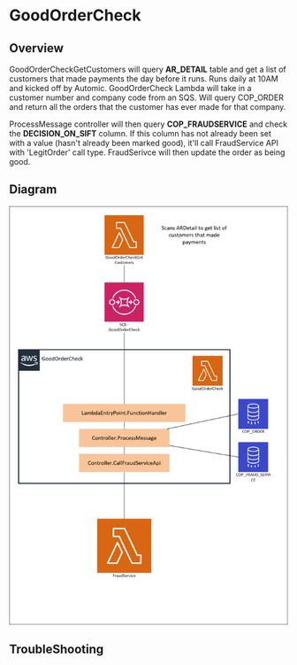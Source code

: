 # GoodOrderCheck 

## Overview

GoodOrderCheckGetCustomers will query **AR_DETAIL** table and get a list of customers that made payments the day before it runs. Runs daily at 10AM and kicked off by Automic. 
GoodOrderCheck Lambda will take in a customer number and company code from an SQS. Will query COP_ORDER and return all the orders that the customer has ever made for that company.

ProcessMessage controller will then query **COP_FRAUDSERVICE** and check the **DECISION_ON_SIFT** column. If this column has not already been set with a value (hasn't already been marked good), it'll call FraudService API with 'LegitOrder' call type. FraudSerivce will then update the order as being good. 


## Diagram 

![System Overview](Images/GoodOrderCheck1.png)

## TroubleShooting